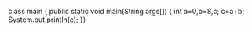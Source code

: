 
class main
{
public static void main(String args[])
{
int a=0,b=8,c;
c=a+b;
System.out.println(c);
}}

